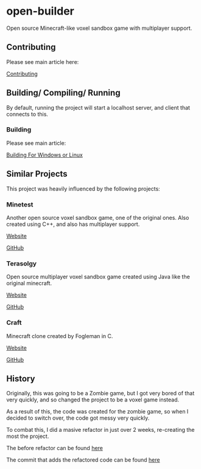 # open-builder

Open source Minecraft-like voxel sandbox game with multiplayer support.

## Contributing

Please see main article here:

[Contributing](https://github.com/Hopson97/open-builder/wiki/Contributing)

## Building/ Compiling/ Running

By default, running the project will start a localhost server, and client that connects to this.

### Building

Please see main article:

[Building For Windows or Linux](https://github.com/Hopson97/open-builder/wiki/Building)

## Similar Projects

This project was heavily influenced by the following projects:

### Minetest

Another open source voxel sandbox game, one of the original ones. Also created using C++, and also has multiplayer support.

[Website](http://www.minetest.net)

[GitHub](https://github.com/minetest/minetest)

### Terasolgy

Open source multiplayer voxel sandbox game created using Java like the original minecraft.

[Website](https://terasology.org)

[GitHub](https://github.com/MovingBlocks/Terasology)

### Craft

Minecraft clone created by Fogleman in C.

[Website](https://www.michaelfogleman.com/projects/craft/)

[GitHub](https://github.com/fogleman/Craft)

## History

Originally, this was going to be a Zombie game, but I got very bored of that very quickly, and so changed the project to be a voxel game instead.

As a result of this, the code was created for the zombie game, so when I decided to switch over, the code got messy very quickly.

To combat this, I did a masive refactor in just over 2 weeks, re-creating the most the project.

The before refactor can be found [here](https://github.com/Hopson97/open-builder/tree/a452dfd0a5d8fc94059f7e1ab8ecca03dd06ba3a)

The commit that adds the refactored code can be found [here](https://github.com/Hopson97/open-builder/tree/9b6c7c83fb1331fa8740ad12d6df9390d5b31c0c)
